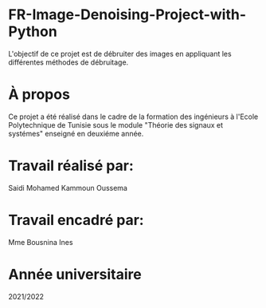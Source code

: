 # FR-Image-Denoising-Project-with-Python
L'objectif de ce projet est de débruiter des images en appliquant les différentes méthodes de débruitage.

# À propos
Ce projet a été réalisé dans le cadre de la formation des ingénieurs à l'Ecole Polytechnique de Tunisie sous le module "Théorie des signaux et systémes" enseigné en deuxiéme année.

# Travail réalisé par:
Saidi Mohamed
Kammoun Oussema

# Travail encadré par:
Mme Bousnina Ines
# Année universitaire
2021/2022
